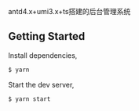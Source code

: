  
antd4.x+umi3.x+ts搭建的后台管理系统


## Getting Started

Install dependencies,

```bash
$ yarn
```

Start the dev server,

```bash
$ yarn start
```

